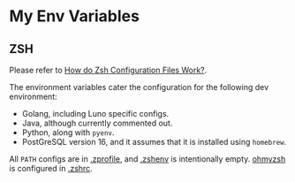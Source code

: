 # My Env Variables

## ZSH 

Please refer to [How do Zsh Configuration Files Work?](https://www.freecodecamp.org/news/how-do-zsh-configuration-files-work/).

The environment variables cater the configuration for the following dev environment:

* Golang, including Luno specific configs.
* Java, although currently commented out.
* Python, along with `pyenv`.
* PostGreSQL version 16, and it assumes that it is installed using `homebrew`.

All `PATH` configs are in [.zprofile](zsh/.zprofile), and [.zshenv](zsh/.zshenv) is intentionally empty. [ohmyzsh](https://ohmyz.sh/) is configured in [.zshrc](zsh/.zshrc).
